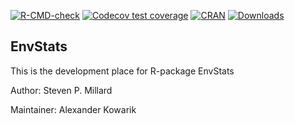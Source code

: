 [![R-CMD-check](https://github.com/alexkowa/EnvStats/actions/workflows/R-CMD-check.yaml/badge.svg)](https://github.com/alexkowa/EnvStats/actions/workflows/R-CMD-check.yaml)
[![Codecov test coverage](https://codecov.io/gh/alexkowa/EnvStats/branch/master/graph/badge.svg)](https://app.codecov.io/gh/alexkowa/EnvStats?branch=master)
[![CRAN](http://www.r-pkg.org/badges/version/EnvStats)](https://CRAN.R-project.org/package=EnvStats)
[![Downloads](http://cranlogs.r-pkg.org/badges/EnvStats)](https://CRAN.R-project.org/package=EnvStats)

## EnvStats

This is the development place for R-package EnvStats

Author: Steven P. Millard

Maintainer: Alexander Kowarik
